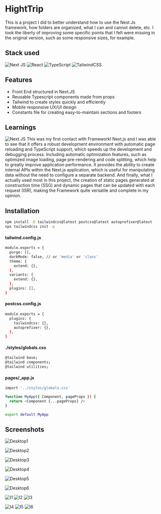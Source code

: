 # HightTrip
This is a project I did to better understand how to use the Nest Js framework, how folders are organized, what I can and cannot delete, etc. I took the liberty of improving some specific points that I felt were missing in the original version, such as some responsive sizes, for example.


## Stack used
![Next JS](https://img.shields.io/badge/Next-black?style=for-the-badge&logo=next.js&logoColor=white) ![React](https://img.shields.io/badge/react-%2320232a.svg?style=for-the-badge&logo=react&logoColor=%2361DAFB) ![TypeScript](https://img.shields.io/badge/typescript-%23007ACC.svg?style=for-the-badge&logo=typescript&logoColor=white) ![TailwindCSS](https://img.shields.io/badge/tailwindcss-%2338B2AC.svg?style=for-the-badge&logo=tailwind-css&logoColor=white) 


## Features
- Front End structured in Next.JS
- Reusable Typescript components made from props
- Tailwind to create styles quickly and efficiently
- Mobile responsive UX/UI design
- Constants file for creating easy-to-maintain sections and footers


## Learnings
![Next JS](https://img.shields.io/badge/Next-black?style=for-the-badge&logo=next.js&logoColor=white) This was my first contact with Frameworkl Next.js and I was able to see that it offers a robust development environment with automatic page reloading and TypeScript support, which speeds up the development and debugging process. Including automatic optimization features, such as optimized image loading, page pre-rendering and code splitting, which help to greatly improve application performance. It provides the ability to create internal APIs within the Next.js application, which is useful for manipulating data without the need to configure a separate backend. And finally, what I actually used most in this project, the creation of static pages generated at construction time (SSG) and dynamic pages that can be updated with each request (ISR), making the Framework quite versatile and complete in my opinion.


## Installation
```bash
npm install -D tailwindcss@latest postcss@latest autoprefixer@latest
npx tailwindcss init -p
```
#### tailwind.config.js
```bash
module.exports = {
  purge: [],
  darkMode: false, // or 'media' or 'class'
  theme: {
    extend: {},
  },
  variants: {
    extend: {},
  },
  plugins: [],
}
```
#### postcss.config.js
```bash
module.exports = {
  plugins: {
    tailwindcss: {},
    autoprefixer: {},
  },
}
```
#### ./styles/globals.css
```bash
@tailwind base;
@tailwind components;
@tailwind utilities;
```
#### pages/_app.js
```bash
import '../styles/globals.css'

function MyApp({ Component, pageProps }) {
  return <Component {...pageProps} />
}

export default MyApp
```


## Screenshots
![Desktop1](https://github.com/ArthurSantDev/HighTrip/assets/159972613/2c2bd050-b7d9-44e4-a980-3c9abfe9ed5c)

![Desktop2](https://github.com/ArthurSantDev/HighTrip/assets/159972613/43e906ac-85f1-44d6-98ad-6364c258cfff)

![Desktop3](https://github.com/ArthurSantDev/HighTrip/assets/159972613/6fbd87b3-3284-415c-8934-3a81c27bb22e)

![Desktop4](https://github.com/ArthurSantDev/HighTrip/assets/159972613/adecdded-d426-4540-9bad-6bf3ed00c6be)

![Desktop5](https://github.com/ArthurSantDev/HighTrip/assets/159972613/e78f9447-2b78-44f2-93a5-d44acc1ed38c)

![Desktop6](https://github.com/ArthurSantDev/HighTrip/assets/159972613/328d786b-3c24-4337-8580-a9db6a4f8391)

![I1](https://github.com/ArthurSantDev/HighTrip/assets/159972613/f4320e8c-8dd6-446a-aec7-27a811d37580)
![I2](https://github.com/ArthurSantDev/HighTrip/assets/159972613/9b78ea98-e605-4453-adc5-81d4eb54c165)
![I3](https://github.com/ArthurSantDev/HighTrip/assets/159972613/75e30425-749e-4bfe-922d-8ea5cf7dd9e4)

![I4](https://github.com/ArthurSantDev/HighTrip/assets/159972613/bc1477b3-bcb8-4365-a2d6-749e14902a84)
![I5](https://github.com/ArthurSantDev/HighTrip/assets/159972613/79c42a12-e63c-4443-b614-179612a3df66)
![I6](https://github.com/ArthurSantDev/HighTrip/assets/159972613/c8737f3a-058f-46fc-9673-afdcbe32db75)